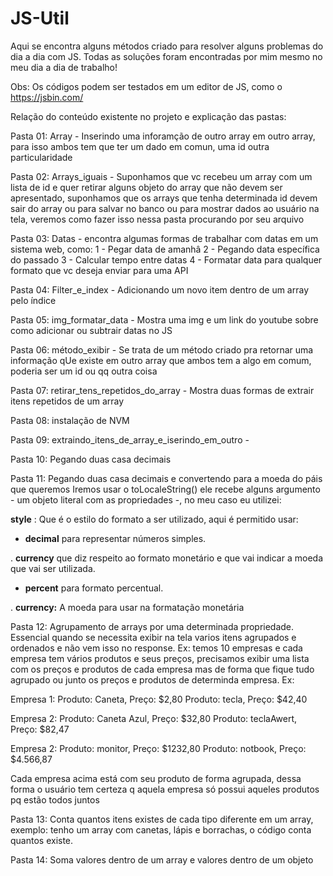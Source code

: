 # JS-Util
Aqui se encontra alguns métodos criado para resolver alguns problemas do dia a dia com JS. Todas as soluções foram encontradas por mim mesmo no meu dia a dia de trabalho!

Obs: Os códigos podem ser testados em um editor de JS, como o https://jsbin.com/

Relação do conteúdo existente no projeto e explicação das pastas:

Pasta 01: Array - Inserindo uma inforamção de outro array em outro array, para isso ambos tem que ter um dado em comun, uma id outra particularidade

Pasta 02: Arrays_iguais - Suponhamos que vc recebeu um array com um lista de id e quer retirar alguns objeto do array que não devem ser apresentado, suponhamos que os arrays que tenha determinada id devem sair do array ou para salvar no banco ou para mostrar dados 
ao usuário na tela, veremos como fazer isso nessa pasta procurando por seu arquivo

Pasta 03: Datas - encontra algumas formas de trabalhar com datas em um sistema web, como:
1 - Pegar data de amanhâ
2 - Pegando data específica do passado
3 - Calcular tempo entre datas
4 - Formatar data para qualquer formato que vc deseja enviar para uma API

Pasta 04: Filter_e_index - Adicionando um novo item dentro de um array pelo índice

Pasta 05: img_formatar_data - Mostra uma img e um link do youtube sobre como adicionar ou subtrair datas no JS

Pasta 06: método_exibir - Se trata de um método criado pra retornar uma informação qUe existe em outro array que ambos tem
a algo em comum, poderia ser um id ou qq outra coisa

Pasta 07: retirar_tens_repetidos_do_array - Mostra duas formas de extrair itens repetidos de um array

Pasta 08: instalação de NVM

Pasta 09: extraindo_itens_de_array_e_iserindo_em_outro - 

Pasta 10: Pegando duas casa decimais

Pasta 11: Pegando duas casa decimais e convertendo para a moeda do páis que queremos
Iremos usar o toLocaleString() ele recebe alguns argumento - um objeto literal com as propriedades -, no meu caso eu utilizei:

**style** : Que é o estilo do formato a ser utilizado, aqui é permitido usar:

* **decimal** para representar números simples.

. **currency** que diz respeito ao formato monetário e que vai indicar a moeda que vai ser utilizada.

* **percent** para formato percentual.

. **currency:** A moeda para usar na formatação monetária

Pasta 12: Agrupamento de arrays por uma determinada propriedade. Essencial quando se necessita exibir na tela varios itens agrupados e ordenados e não vem isso no response. Ex: temos 10 empresas e cada empresa tem vários produtos e seus preços, precisamos exibir uma lista com os preços e produtos de cada empresa mas de forma que fique tudo agrupado ou junto os preços e produtos de determinda empresa. 
Ex: 

Empresa 1: Produto: Caneta, Preço: $2,80
           Produto: tecla, Preço: $42,40 

Empresa 2: Produto: Caneta Azul, Preço: $32,80
           Produto: teclaAwert, Preço: $82,47

Empresa 2: Produto: monitor, Preço: $1232,80
           Produto: notbook, Preço: $4.566,87

Cada empresa acima está com seu produto de forma agrupada, dessa forma o usuário tem certeza q aquela empresa só possui aqueles produtos pq estão todos juntos   

Pasta 13: Conta quantos itens existes de cada tipo diferente em um array, exemplo:
tenho um array com canetas, lápis e borrachas, o código conta quantos existe.

Pasta 14: Soma valores dentro de um array e valores dentro de um objeto